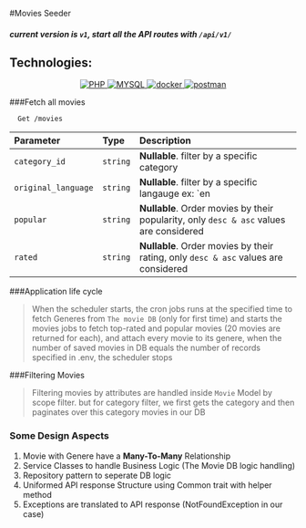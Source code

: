 
#Movies Seeder
##### current version is `v1`, start all the API routes with ``/api/v1/``
## Technologies:
<p align="center">
    <a href="#">
        <img src="https://img.shields.io/badge/-PHP-f5f5f5?style=for-the-badge&amp;labelColor=grey&amp;logo=PHP&amp;logoColor=white" alt="PHP" style="max-width:100%;">
    </a>
    <a href="#">
        <img src="https://img.shields.io/badge/-MYSQL-075b9a?style=for-the-badge&amp;labelColor=black&amp;logo=Mysql&amp;logoColor=white" alt="MYSQL" style="max-width:100%;">
    </a>
    <a href="#">
        <img src="https://img.shields.io/badge/-Docker-61dafb?style=for-the-badge&amp;labelColor=black&amp;logo=docker&amp;logoColor=61dafb" alt="docker" style="max-width:100%;">
    </a>
    <a href="#">
        <img src="https://img.shields.io/badge/-Postman-F88C00?style=for-the-badge&amp;labelColor=black&amp;logo=postman&amp;logoColor=F88C00" alt="postman" style="max-width:100%;">
    </a>
</p>

###Fetch all movies

```http
  Get /movies
```

| Parameter | Type     | Description                |
| :-------- | :------- | :------------------------- |
| `category_id` | `string` | **Nullable**. filter by a specific category |
| `original_language` | `string` | **Nullable**. filter by a specific langauge ex: `en|fr` |
| `popular` | `string` | **Nullable**. Order movies by their popularity, only `desc & asc` values are considered|
| `rated` | `string` | **Nullable**. Order movies by their rating, only `desc & asc` values are considered|

###Application life cycle
> When the scheduler starts, the cron jobs runs at the specified time to fetch Generes from `The movie DB` (only for first time) and starts the movies jobs to fetch top-rated and popular movies (20 movies are returned for each), and attach every movie to its genere, when the number of saved movies in DB equals the number of records specified in .env, the scheduler stops

###Filtering Movies
> Filtering movies by attributes are handled inside `Movie` Model by scope filter. but for category filter, we first gets the category and then paginates over this category movies in our DB

### Some Design Aspects
1. Movie with Genere have a **Many-To-Many** Relationship
1. Service Classes to handle Business Logic (The Movie DB logic handling)
2. Repository pattern to seperate DB logic
3. Uniformed API response Structure using Common trait with helper method
4. Exceptions are translated to API response (NotFoundException in our case)
